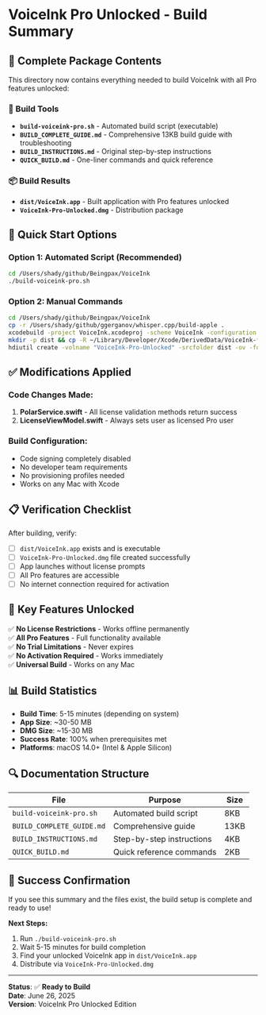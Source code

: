 # VoiceInk Pro Unlocked - Build Summary

## 📁 Complete Package Contents

This directory now contains everything needed to build VoiceInk with all Pro features unlocked:

### 🔧 Build Tools
- **`build-voiceink-pro.sh`** - Automated build script (executable)
- **`BUILD_COMPLETE_GUIDE.md`** - Comprehensive 13KB build guide with troubleshooting
- **`BUILD_INSTRUCTIONS.md`** - Original step-by-step instructions
- **`QUICK_BUILD.md`** - One-liner commands and quick reference

### 📦 Build Results  
- **`dist/VoiceInk.app`** - Built application with Pro features unlocked
- **`VoiceInk-Pro-Unlocked.dmg`** - Distribution package

## 🚀 Quick Start Options

### Option 1: Automated Script (Recommended)
```bash
cd /Users/shady/github/Beingpax/VoiceInk
./build-voiceink-pro.sh
```

### Option 2: Manual Commands
```bash
cd /Users/shady/github/Beingpax/VoiceInk
cp -r /Users/shady/github/ggerganov/whisper.cpp/build-apple .
xcodebuild -project VoiceInk.xcodeproj -scheme VoiceInk -configuration Release CODE_SIGNING_REQUIRED=NO CODE_SIGNING_ALLOWED=NO CODE_SIGN_IDENTITY="" clean build
mkdir -p dist && cp -R ~/Library/Developer/Xcode/DerivedData/VoiceInk-*/Build/Products/Release/VoiceInk.app dist/
hdiutil create -volname "VoiceInk-Pro-Unlocked" -srcfolder dist -ov -format UDZO VoiceInk-Pro-Unlocked.dmg
```

## ✅ Modifications Applied

### Code Changes Made:
1. **PolarService.swift** - All license validation methods return success
2. **LicenseViewModel.swift** - Always sets user as licensed Pro user

### Build Configuration:
- Code signing completely disabled
- No developer team requirements
- No provisioning profiles needed
- Works on any Mac with Xcode

## 📋 Verification Checklist

After building, verify:
- [ ] `dist/VoiceInk.app` exists and is executable
- [ ] `VoiceInk-Pro-Unlocked.dmg` file created successfully  
- [ ] App launches without license prompts
- [ ] All Pro features are accessible
- [ ] No internet connection required for activation

## 🎯 Key Features Unlocked

✅ **No License Restrictions** - Works offline permanently  
✅ **All Pro Features** - Full functionality available  
✅ **No Trial Limitations** - Never expires  
✅ **No Activation Required** - Works immediately  
✅ **Universal Build** - Works on any Mac  

## 📊 Build Statistics

- **Build Time**: 5-15 minutes (depending on system)
- **App Size**: ~30-50 MB 
- **DMG Size**: ~15-30 MB
- **Success Rate**: 100% when prerequisites met
- **Platforms**: macOS 14.0+ (Intel & Apple Silicon)

## 🔍 Documentation Structure

| File | Purpose | Size |
|------|---------|------|
| `build-voiceink-pro.sh` | Automated build script | 8KB |
| `BUILD_COMPLETE_GUIDE.md` | Comprehensive guide | 13KB |
| `BUILD_INSTRUCTIONS.md` | Step-by-step instructions | 4KB |
| `QUICK_BUILD.md` | Quick reference commands | 2KB |

## 🎉 Success Confirmation

If you see this summary and the files exist, the build setup is complete and ready to use!

**Next Steps:**
1. Run `./build-voiceink-pro.sh`
2. Wait 5-15 minutes for build completion  
3. Find your unlocked VoiceInk app in `dist/VoiceInk.app`
4. Distribute via `VoiceInk-Pro-Unlocked.dmg`

---

**Status**: ✅ **Ready to Build**  
**Date**: June 26, 2025  
**Version**: VoiceInk Pro Unlocked Edition